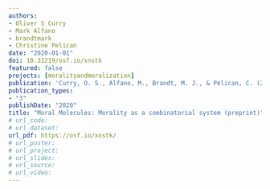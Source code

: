 ```yaml
---
authors:
- Oliver S Curry
- Mark Alfano
- brandtmark
- Christine Pelican
date: "2020-01-01"
doi: 10.31219/osf.io/xnstk
featured: false
projects: [moralityandmoralization]
publication: 'Curry, O. S., Alfano, M., Brandt, M. J., & Pelican, C. (2020, June 9). Moral Molecules: Morality as a combinatorial system. (preprint)'
publication_types:
- "3"
publishDate: "2020"
title: "Moral Molecules: Morality as a combinatorial system (preprint)"
# url_code:
# url_dataset:
url_pdf: https://osf.io/xnstk/
# url_poster:
# url_project:
# url_slides:
# url_source:
# url_video:
---
```

